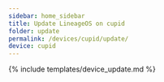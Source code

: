 ```yaml
---
sidebar: home_sidebar
title: Update LineageOS on cupid
folder: update
permalink: /devices/cupid/update/
device: cupid
---
```

{% include templates/device_update.md %}
